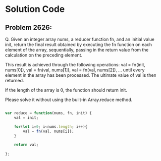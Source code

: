 #  Solution Code

## Problem 2626:

Q. Given an integer array nums, a reducer function fn, and an initial value init, return the final result obtained by executing the fn function on each element of the array, sequentially, passing in the return value from the calculation on the preceding element.

This result is achieved through the following operations: val = fn(init, nums[0]), val = fn(val, nums[1]), val = fn(val, nums[2]), ... until every element in the array has been processed. The ultimate value of val is then returned.

If the length of the array is 0, the function should return init.

Please solve it without using the built-in Array.reduce method.

``` Javascript

var reduce = function(nums, fn, init) {
    val = init;

    for(let i=0; i<nums.length; i++){
        val = fn(val, nums[i]);
    }

    return val;
    
};